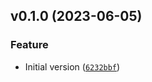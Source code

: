 <!--next-version-placeholder-->

## v0.1.0 (2023-06-05)

### Feature

* Initial version ([`6232bbf`](https://github.com/entelecheia/esg-coverage/commit/6232bbfce4c8df3d3d0688d224250a7aefd56045))

